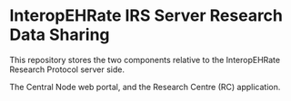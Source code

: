 # InteropEHRate IRS Server Research Data Sharing


This repository stores the two components relative to the InteropEHRate Research Protocol server side.

The Central Node web portal, and the Research Centre (RC) application.
